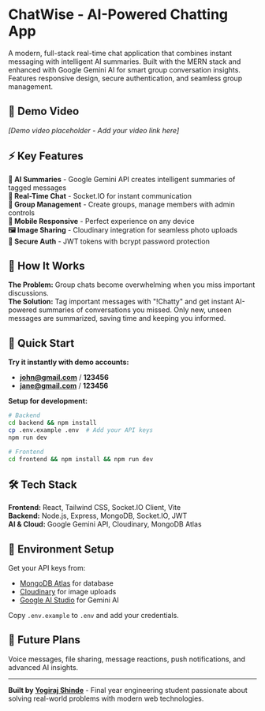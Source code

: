 # ChatWise - AI-Powered Chatting App

A modern, full-stack real-time chat application that combines instant messaging with intelligent AI summaries. Built with the MERN stack and enhanced with Google Gemini AI for smart group conversation insights. Features responsive design, secure authentication, and seamless group management.

## 🎥 Demo Video

*[Demo video placeholder - Add your video link here]*

## ⚡ Key Features

**🤖 AI Summaries** - Google Gemini API creates intelligent summaries of tagged messages  
**💬 Real-Time Chat** - Socket.IO for instant communication  
**👥 Group Management** - Create groups, manage members with admin controls  
**📱 Mobile Responsive** - Perfect experience on any device  
**🖼️ Image Sharing** - Cloudinary integration for seamless photo uploads  
**🔐 Secure Auth** - JWT tokens with bcrypt password protection

## 🎯 How It Works

**The Problem:** Group chats become overwhelming when you miss important discussions.  
**The Solution:** Tag important messages with "!Chatty" and get instant AI-powered summaries of conversations you missed. Only new, unseen messages are summarized, saving time and keeping you informed.

## 🚀 Quick Start

**Try it instantly with demo accounts:**
- **john@gmail.com** / **123456**
- **jane@gmail.com** / **123456**

**Setup for development:**
```bash
# Backend
cd backend && npm install
cp .env.example .env  # Add your API keys
npm run dev

# Frontend  
cd frontend && npm install && npm run dev
```

## 🛠️ Tech Stack

**Frontend:** React, Tailwind CSS, Socket.IO Client, Vite  
**Backend:** Node.js, Express, MongoDB, Socket.IO, JWT  
**AI & Cloud:** Google Gemini API, Cloudinary, MongoDB Atlas

## 🔧 Environment Setup

Get your API keys from:
- [MongoDB Atlas](https://cloud.mongodb.com/) for database
- [Cloudinary](https://cloudinary.com/) for image uploads  
- [Google AI Studio](https://makersuite.google.com/app/apikey) for Gemini AI

Copy `.env.example` to `.env` and add your credentials.

## 🔮 Future Plans

Voice messages, file sharing, message reactions, push notifications, and advanced AI insights.

---

**Built by [Yogiraj Shinde](https://github.com/yogirajbshinde21)** - Final year engineering student passionate about solving real-world problems with modern web technologies.